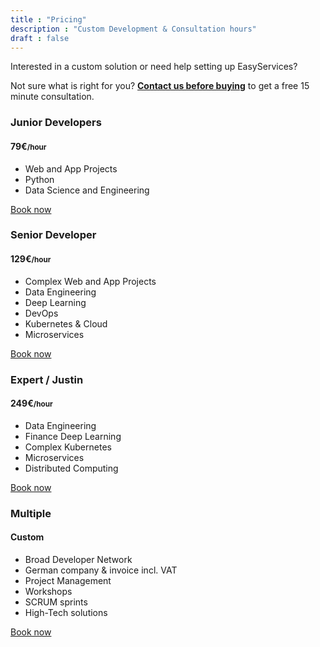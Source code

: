 ```yaml
---
title : "Pricing"
description : "Custom Development & Consultation hours"
draft : false
---
```

Interested in a custom solution or need help setting up EasyServices?

<p>Not sure what is right for you? <strong><a href="https://shop.easycloudhost.de/contact/">Contact us before buying</a></strong> to get a free 15 minute consultation.</p>

<div class="container"><div class="row g-4"><div class="col-xl-3 col-md-6"><div class="rounded-sm border bg-white-blur py-5 px-4"><h3 class="h6 mb-2">Junior Developers</h3><h4 class="h3 mb-4">79€<small class="h6 fw-light">/hour</small></h4><ul class="check-list mb-4"><li>Web and App Projects</li><li>Python</li><li>Data Science and Engineering</li></ul><a href="https://shop.easycloudhost.de/product/consulting-coding-hours/?attribute_class=Junior" class="btn btn-primary d-block">Book now</a></div></div><div class="col-xl-3 col-md-6"><div class="rounded-sm border bg-white-blur py-5 px-4"><h3 class="h6 mb-2">Senior Developer</h3><h4 class="h3 mb-4">129€<small class="h6 fw-light">/hour</small></h4><ul class="check-list mb-4"><li>Complex Web and App Projects</li><li>Data Engineering</li><li>Deep Learning</li><li>DevOps</li><li>Kubernetes &amp; Cloud</li><li>Microservices</li></ul><a href="https://shop.easycloudhost.de/product/consulting-coding-hours/?attribute_class=Senior" class="btn btn-primary d-block">Book now</a></div></div><div class="col-xl-3 col-md-6"><div class="rounded-sm border bg-white-blur py-5 px-4"><h3 class="h6 mb-2">Expert / Justin</h3><h4 class="h3 mb-4">249€<small class="h6 fw-light">/hour</small></h4><ul class="check-list mb-4"><li>Data Engineering</li><li>Finance Deep Learning</li><li>Complex Kubernetes</li><li>Microservices</li><li>Distributed Computing</li></ul><a href="https://shop.easycloudhost.de/product/consulting-coding-hours/?attribute_class=Expert" class="btn btn-primary d-block">Book now</a></div></div><div class="col-xl-3 col-md-6"><div class="rounded-sm border bg-white-blur py-5 px-4"><h3 class="h6 mb-2">Multiple</h3><h4 class="h3 mb-4">Custom</h4><ul class="check-list mb-4"><li>Broad Developer Network</li><li>German company &amp; invoice incl. VAT</li><li>Project Management</li><li>Workshops</li><li>SCRUM sprints</li><li>High-Tech solutions</li></ul><a href="https://shop.easycloudhost.de/contact/" class="btn btn-primary d-block">Book now</a></div></div></div></div>